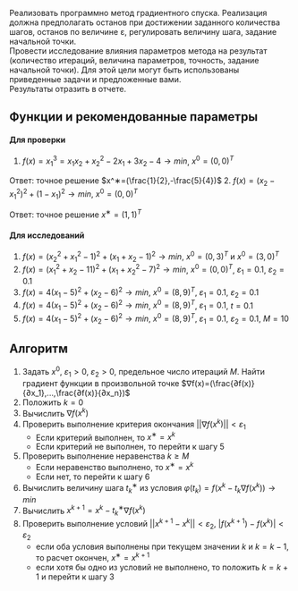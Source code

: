Реализовать программно метод градиентного спуска. Реализация должна предполагать останов при достижении заданного количества шагов, останов по величине ɛ, регулировать величину шага, задание начальной точки.  
Провести исследование влияния параметров метода на результат (количество итераций, величина параметров, точность, задание начальной точки). Для этой цели могут быть использованы приведенные задачи и предложенные вами.  
Результаты отразить в отчете.  
## Функции и рекомендованные параметры
#### Для проверки
1. $f(x)=x_1^3=x_1x_2+x_2^2-2x_1+3x_2-4\rightarrow min$, $x^0=(0,0)^T$ 
  
Ответ: точное решение $x^∗=(\frac{1}{2},-\frac{5}{4})$
2. $f(x)=(x_2-x_1^2)^2+(1-x_1)^2\rightarrow min$, $x^0=(0,0)^T$ 
  
Ответ: точное решение $x^∗=(1, 1)^T$
#### Для исследований
1. $f(x)=(x_2^2+x_1^2-1)^2+(x_1+x_2-1)^2\rightarrow min$, $x^0=(0,3)^T$ и $x^0=(3,0)^T$
2. $f(x)=(x_1^2+x_2-11)^2+(x_1+x_2^2-7)^2\rightarrow min$, $x^0=(0,0)^T$, $ε_1=0.1$, $ε_2=0.1$
3. $f(x)=4(x_1-5)^2+(x_2-6)^2\rightarrow min$, $x^0=(8,9)^T$, $ε_1=0.1$, $ε_2=0.1$
4. $f(x)=4(x_1-5)^2+(x_2-6)^2\rightarrow min$, $x^0=(8,9)^T$, $ε_1=0.1$, $t=0.1$
5. $f(x)=4(x_1-5)^2+(x_2-6)^2\rightarrow min$, $x^0=(8,9)^T$, $ε_1=0.1$, $ε_2=0.1$, $M=10$
## Алгоритм
1. Задать $x^0$, $ε_1>0$, $ε_2>0$, предельное число итераций $M$. Найти градиент функции в произвольной точке $∇f(x)=(\frac{∂f(x)}{∂x_1},...,\frac{∂f(x)}{∂x_n})$
2. Положить $k=0$
3. Вычислить $∇f(x^k)$
4. Проверить выполнение критерия окончания $||∇f(x^k)||<ε_1$
	- Если критерий выполнен, то $x^∗=x^k$
	- Если критерий не выполнен, то перейти к шагу 5
5. Проверить выполнение неравенства $k≥M$
	- Если неравенство выполнено, то $x^∗=x^k$
	- Если нет, то перейти к шагу 6
6. Вычислить величину шага $t_k^∗$ из условия $φ(t_k)=f(x^k-t_k∇f(x^k))\rightarrow min$
7. Вычислить $x^{k+1}=x^k-t_k^∗∇f(x^k)$
8. Проверить выполнение условий $||x^{k+1}-x^k||<ε_2$, $|f(x^{k+1})-f(x^k)|<ε_2$
	- если оба условия выполнены при текущем значении $k$ и $k=k-1$, то расчет окончен, $x^∗=x^{k+1}$
	- если хотя бы одно из условий не выполнено, то положить $k=k+1$ и перейти к шагу 3